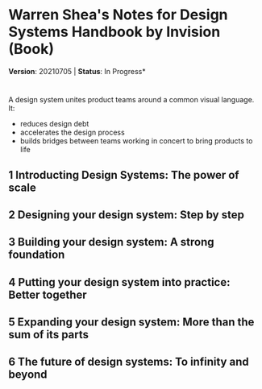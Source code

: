 # Warren Shea's Notes for Design Systems Handbook by Invision (Book)
**Version**: 20210705 | **Status**: In Progress*

#

A design system unites product teams around a common visual language. It:
* reduces design debt
* accelerates the design process
* builds bridges between teams working in concert to bring products to life

## 1 Introducting Design Systems: The power of scale

## 2 Designing your design system: Step by step

## 3 Building your design system: A strong foundation

## 4 Putting your design system into practice: Better together

## 5 Expanding your design system: More than the sum of its parts

## 6 The future of design systems: To infinity and beyond
